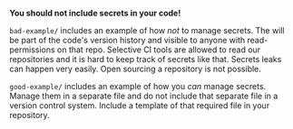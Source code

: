 **You should not include secrets in your code!**

`bad-example/` includes an example of how _not_ to manage secrets. The will be part of the code's version history and visible to anyone with read-permissions on that repo. Selective CI tools are allowed to read our repositories and it is hard to keep track of secrets like that. Secrets leaks can happen very easily. Open sourcing a repository is not possible.

`good-example/` includes an example of how you _can_ manage secrets. Manage them in a separate file and do not include that separate file in a version control system. Include a template of that required file in your repository.
